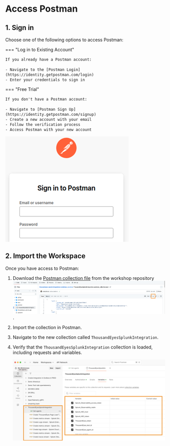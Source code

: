 # Access Postman

## 1. Sign in

Choose one of the following options to access Postman:

=== "Log in to Existing Account"
<!-- FIXME: Consistency note: the headings in the top-level README.md use sentence case; elsewhere (such as here) I'm seeing headline case. -->

    If you already have a Postman account:
    
    - Navigate to the [Postman Login](https://identity.getpostman.com/login)
    - Enter your credentials to sign in
    

=== "Free Trial"

    If you don't have a Postman account:
    
    - Navigate to [Postman Sign Up](https://identity.getpostman.com/signup)
    - Create a new account with your email
    - Follow the verification process
    - Access Postman with your new account


![Postman Sign in](../img/postman/signin.png)

## 2. Import the Workspace

Once you have access to Postman:

1. Download the [Postman collection file](https://github.com/antonjim-te/thousandeyes-splunk-integrations-workshop/blob/main/postman/ThousandEyesSplunkIntegration.postman_collection.json) from the workshop repository
![download](../img/postman/download.png).
1. Import the collection in Postman.
1. Navigate to the new collection called `ThousandEyesSplunkIntegration`.
1. Verify that the `ThousandEyesSplunkIntegration` collection is loaded, including requests and variables.

   ![Postman workspace](../img/postman/collection.png)
